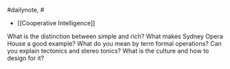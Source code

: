 #dailynote, #
- [[Cooperative Intelligence]]

What is the distinction between simple and rich?
What makes Sydney Opera House a good example?
What do you mean by term formal operations?
Can you explain tectonics and stereo tonics?
What is the culture and how to design for it?
